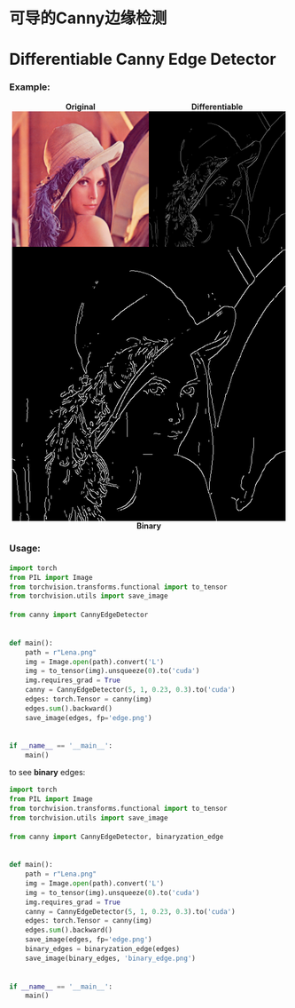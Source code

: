# 可导的Canny边缘检测

# Differentiable Canny Edge Detector

### Example:

<div style="width: 98%; margin: auto;">
    <!-- 前两张图片并排 -->
    <div style="display: flex; width: 100%; justify-content: center;">
        <div style="width: 50%; text-align: center;">
            <b>Original</b>
            <img src="Lena.png" alt="Lena" style="width: 100%; height: auto;">
        </div>
        <div style="width: 50%; text-align: center;">
            <b>Differentiable</b>
            <img src="edge.png" alt="Edge" style="width: 100%; height: auto;">
        </div>
    </div>
    <div style="width: 100%; text-align: center; margin-top: -6px; display: flex; flex-direction: column; justify-content: center; align-items: center;">
        <img src="binary_edge.png" alt="Binary Edge" style="width: 100%; height: auto;">
        <b>Binary</b>
    </div>
</div>



### Usage:

```python
import torch
from PIL import Image
from torchvision.transforms.functional import to_tensor
from torchvision.utils import save_image

from canny import CannyEdgeDetector


def main():
    path = r"Lena.png"
    img = Image.open(path).convert('L')
    img = to_tensor(img).unsqueeze(0).to('cuda')
    img.requires_grad = True
    canny = CannyEdgeDetector(5, 1, 0.23, 0.3).to('cuda')
    edges: torch.Tensor = canny(img)
    edges.sum().backward()
    save_image(edges, fp='edge.png')


if __name__ == '__main__':
    main()
```

to see **binary** edges:

```python
import torch
from PIL import Image
from torchvision.transforms.functional import to_tensor
from torchvision.utils import save_image

from canny import CannyEdgeDetector, binaryzation_edge


def main():
    path = r"Lena.png"
    img = Image.open(path).convert('L')
    img = to_tensor(img).unsqueeze(0).to('cuda')
    img.requires_grad = True
    canny = CannyEdgeDetector(5, 1, 0.23, 0.3).to('cuda')
    edges: torch.Tensor = canny(img)
    edges.sum().backward()
    save_image(edges, fp='edge.png')
    binary_edges = binaryzation_edge(edges)
    save_image(binary_edges, 'binary_edge.png')


if __name__ == '__main__':
    main()
```

